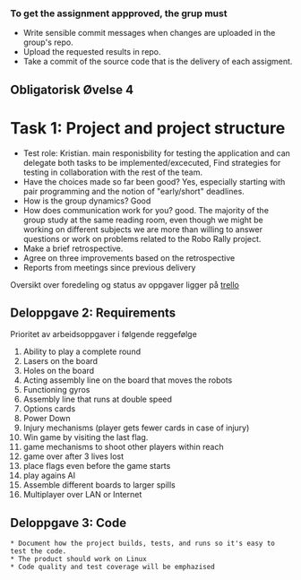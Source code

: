 ### To get the assignment appproved, the grup must
* Write sensible commit messages when changes are uploaded in the group's repo.
* Upload the requested results in repo.
* Take a commit of the source code that is the delivery of each assigment.





## Obligatorisk Øvelse 4


# Task 1: Project and project structure
  * Test role: Kristian. main responisbility for testing the application and can delegate both tasks to be implemented/excecuted,
               Find strategies for testing in collaboration with the rest of the team.
  * Have the choices made so far been good? Yes, especially starting with pair programming and the notion of "early/short" deadlines.
  * How is the group dynamics? Good
  * How does communication work for you? good.
    The majority of the group study at the same reading room, even though we might be working on different subjects we are more than willing to answer questions or work on problems related to the Robo Rally project.
  * Make a brief retrospective.
  * Agree on three improvements based on the retrospective
  * Reports from meetings since previous delivery

Oversikt over foredeling og status av oppgaver ligger på [trello](https://trello.com/b/zOgCmmNW/silicon-rally)




## Deloppgave 2: Requirements
Prioritet av arbeidsoppgaver i følgende reggefølge
  1. Ability to play a complete round
  2. Lasers on the board
  3. Holes on the board
  4. Acting assembly line on the board that moves the robots
  5. Functioning gyros
  6. Assembly line that runs at double speed
  7. Options cards
  8. Power Down
  9. Injury mechanisms (player gets fewer cards in case of injury)
  10. Win game by visiting the last flag.
  11. game mechanisms to shoot other players within reach
  12. game over after 3 lives lost
  13. place flags even before the game starts
  14. play agains AI
  15. Assemble different boards to larger spills
  16. Multiplayer over LAN or Internet
  
  
  
  
  ## Deloppgave 3: Code
    * Document how the project builds, tests, and runs so it's easy to test the code.
    * The product should work on Linux
    * Code quality and test coverage will be emphazised
  
